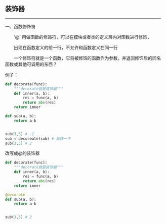 ## 装饰器
---
一、函数修饰符

　　'@' 用做函数的修饰符，可以在模块或者类的定义层内对函数进行修饰，

　　出现在函数定义的前一行，不允许和函数定义在同一行

　　一个修饰符就是一个函数，它将被修饰的函数作为参数，并返回修饰后的同名函数或其他可调用的东西？  

例子：
```python
def decorate(func):
    """decorate就是装饰器"""
    def inner(a, b):
        res = func(a, b)
        return abs(res)
    return inner

def sub(a, b):
    return a-b


sub(3,5) # -2
sub = decoreate(sub) # 装饰一下
sub(3,5) # 2
```

改写成@的装饰器

```python
def decorate(func):
    """decorate就是装饰器"""
    def inner(a, b):
        res = func(a, b)
        return abs(res)
    return inner

@decorate
def sub(a, b):
    return a-b


sub(3,5) # 2
```